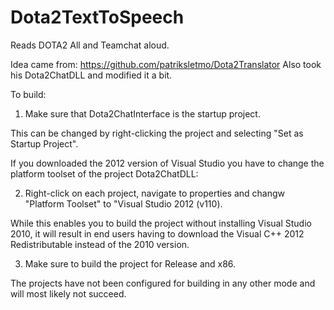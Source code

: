 # Dota2TextToSpeech
Reads DOTA2 All and Teamchat aloud.

Idea came from: https://github.com/patriksletmo/Dota2Translator
Also took his Dota2ChatDLL and modified it a bit.

To build:

1. Make sure that Dota2ChatInterface is the startup project.

This can be changed by right-clicking the project and selecting "Set as Startup Project".

If you downloaded the 2012 version of Visual Studio you have to change the platform toolset of the project Dota2ChatDLL:

2. Right-click on each project, navigate to properties and changw "Platform Toolset" to "Visual Studio 2012 (v110).

While this enables you to build the project without installing Visual Studio 2010, it will result in end users having to download the Visual C++ 2012 Redistributable instead of the 2010 version.

3. Make sure to build the project for Release and x86.

The projects have not been configured for building in any other mode and will most likely not succeed.
